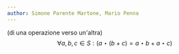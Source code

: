 ```yaml
---
author: Simone Parente Martone, Mario Penna
---
```


(di una operazione verso un'altra)
$$\forall a,b,c \in S : (a \star(b+c) = a \star b + a \star c)$$